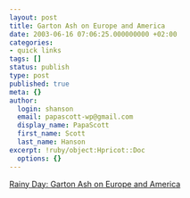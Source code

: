 ```yaml
---
layout: post
title: Garton Ash on Europe and America
date: 2003-06-16 07:06:25.000000000 +02:00
categories:
- quick links
tags: []
status: publish
type: post
published: true
meta: {}
author:
  login: shanson
  email: papascott-wp@gmail.com
  display_name: PapaScott
  first_name: Scott
  last_name: Hanson
excerpt: !ruby/object:Hpricot::Doc
  options: {}
---
```

<p><a title="an optimistic view of a Europe whose relationship with the United States is based on friendship" href="http://www.eamonn.com/archives/000482.html">Rainy Day: Garton Ash on Europe and America</a></p>
